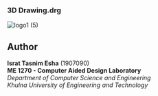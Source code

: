### 3D Drawing.drg

![logo1 (5)](https://github.com/user-attachments/assets/c49e6374-9475-46ce-a1fd-881a10f7f184)

## Author  

**Israt Tasnim Esha** (1907090)  
**ME 1270	- Computer Aided Design Laboratory**  
*Department of Computer Science and Engineering*  
*Khulna University of Engineering and Technology*
